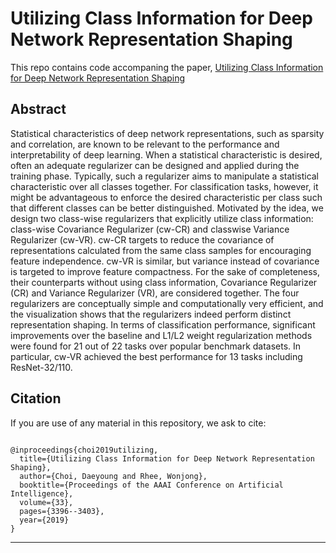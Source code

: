 # Utilizing Class Information for Deep Network Representation Shaping

This repo contains code accompaning the paper, [Utilizing Class Information for Deep Network Representation Shaping](https://www.aaai.org/ojs/index.php/AAAI/article/view/4214)  

## Abstract

Statistical characteristics of deep network representations, such as sparsity and correlation, are known to be relevant to the performance and interpretability of deep learning. When a statistical characteristic is desired, often an adequate regularizer can be designed and applied during the training phase. Typically, such a regularizer aims to manipulate a statistical characteristic over all classes together. For classification tasks, however, it might be advantageous to enforce the desired characteristic per class such that different classes can be better distinguished. Motivated by the idea, we design two class-wise regularizers that explicitly utilize class information: class-wise Covariance Regularizer (cw-CR) and classwise Variance Regularizer (cw-VR). cw-CR targets to reduce the covariance of representations calculated from the same class samples for encouraging feature independence. cw-VR is similar, but variance instead of covariance is targeted to improve feature compactness. For the sake of completeness, their counterparts without using class information, Covariance Regularizer (CR) and Variance Regularizer (VR), are considered together. The four regularizers are conceptually simple and computationally very efficient, and the visualization shows that the regularizers indeed perform distinct representation shaping. In terms of classification performance, significant improvements over the baseline and L1/L2 weight regularization methods were found for 21 out of 22 tasks over popular benchmark datasets. In particular, cw-VR achieved the best performance for 13 tasks including ResNet-32/110.

## Citation

If you are use of any material in this repository, we ask to cite:

```

@inproceedings{choi2019utilizing,
  title={Utilizing Class Information for Deep Network Representation Shaping},
  author={Choi, Daeyoung and Rhee, Wonjong},
  booktitle={Proceedings of the AAAI Conference on Artificial Intelligence},
  volume={33},
  pages={3396--3403},
  year={2019}
}
```

-------

